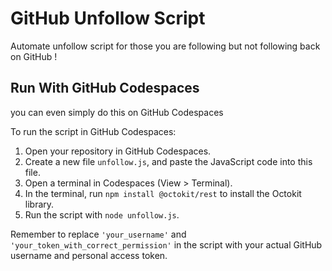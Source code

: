 # GitHub Unfollow Script
Automate unfollow script for those you are following but not following back on GitHub !

## Run With GitHub Codespaces
you can even simply do this on GitHub Codespaces

To run the script in GitHub Codespaces:

1. Open your repository in GitHub Codespaces.
2. Create a new file `unfollow.js`, and paste the JavaScript code into this file.
3. Open a terminal in Codespaces (View > Terminal).
4. In the terminal, run `npm install @octokit/rest` to install the Octokit library.
5. Run the script with `node unfollow.js`.

Remember to replace `'your_username'` and `'your_token_with_correct_permission'` in the script 
with your actual GitHub username and personal access token.

